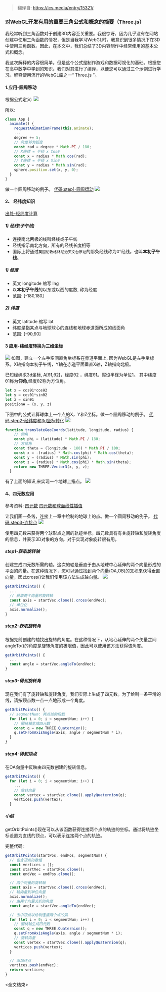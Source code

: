 > 翻译自: https://ics.media/entry/15321/


### 对WebGL开发有用的重要三角公式和概念的摘要（Three.js）

我经常听到三角函数对于创建3D内容至关重要。我很惊讶，因为几乎没有在网站创建中使用三角函数的情况，但是当我学习WebGL时，我意识到很多情况下在3D中使用三角函数。因此，在本文中，我们总结了3D内容制作中经常使用的基本公式和概念。

我这次解释的内容很简单，但是这个公式是制作游戏和数据可视化的基础。根据您在高中数学中学到的知识，我们对其进行了编译，以便您可以通过三个示例进行学习。解释使用流行的WebGL库之一“ Three.js ”。

#### 1.应用-圆周移动
根据公式定义:
<img src="01.png">

所以:
```js
class App {
  animate() {
    requestAnimationFrame(this.animate);
    ...
    degree += 5;
    // 角度转为弧度
    const rad = degree * Math.PI / 180;
    // X座標 = 半径 x Cosθ
    const x = radius * Math.cos(rad);
    // Y座標 = 半径 x Sinθ
    const y = radius * Math.sin(rad);
    sphere.position.set(x, y, 0);
  }
}
```

做一个圆周移动的例子。 [代码:step1-圆周运动](https://github.com/dslming/learningComputerGraphics/tree/master/Threejs%E4%B8%AD%E5%AD%A6shader/009-%E9%87%8D%E8%A6%81%E4%B8%89%E8%A7%92%E5%85%AC%E5%BC%8F%E5%92%8C%E6%A6%82%E5%BF%B5)
<img src="02.png">


#### 2、 经纬度知识
[出处-经纬度计算](https://www.cnblogs.com/zrhai/p/3817492.html)
##### 1) 经线(子午线)
- 连接南北两极的线叫经线或子午线
- 经线指示南北方向，所有的经线长度相等
- 国际上将通过`英国伦敦格林尼治天文台原址`的那条经线称为0°经线，也叫**本初子午线**。

##### 1) 经度
- 英文 longitude 缩写 lng
- 以**本初子午线**的以东或以西的度数, 称为经度
- 范围: [-180,180]

##### 2) 纬度
- 英文 latitude  缩写 lat
- 纬度是指某点与地球球心的连线和地球赤道面所成的线面角
- 范围: [-90,90]

#### 3 应用-纬经度转换为三维坐标
<img src="04.png">
如图，建立一个左手空间直角坐标系在赤道平面上, 因为WebGL是左手坐标系。X轴指向本初子午线，Y轴在赤道平面垂直X轴，Z轴指向北极。

已知经纬求3d坐标, A[θ1,θ2]，经度θ2 ，纬度θ1。假设半径为单位1。 其中纬度θ1称为**仰角**,经度θ2称为方位角。
```js
let x = cosθ1*cosθ2
let y = cosθ1*sinθ2
let z = sinθ1
positionA = (x, y, z)
```
下图中的公式计算球体上一个点的X，Y和Z坐标。做一个圆周移动的例子。 [代码:step2-经纬度和3d坐标转化](https://github.com/dslming/learningComputerGraphics/tree/master/Threejs%E4%B8%AD%E5%AD%A6shader/009-%E9%87%8D%E8%A6%81%E4%B8%89%E8%A7%92%E5%85%AC%E5%BC%8F%E5%92%8C%E6%A6%82%E5%BF%B5)
<img src="03.png">

```js
function translateGeoCoords(latitude, longitude, radius) {
    // 仰角
    const phi = (latitude) * Math.PI / 180;
    // 方位角
    const theta = (longitude - 180) * Math.PI / 180;
    const x = -(radius) * Math.cos(phi) * Math.cos(theta);
    const y = (radius) * Math.sin(phi);
    const z = (radius) * Math.cos(phi) * Math.sin(theta);
    return new THREE.Vector3(x, y, z);
  }
```
有了上面的知识,来实现一个地球上描点。
<img src="07.png">


#### 4、四元数应用
参考资料:
[四元数](https://wgld.org/d/webgl/w031.html)
[四元数和球面线性插值](https://wgld.org/d/webgl/w034.html)

让我们画一条线，连接上一章中绘制的地球上的点。做一个圆周移动的例子。 [代码:step3-连接点](https://github.com/dslming/learningComputerGraphics/tree/master/Threejs%E4%B8%AD%E5%AD%A6shader/009-%E9%87%8D%E8%A6%81%E4%B8%89%E8%A7%92%E5%85%AC%E5%BC%8F%E5%92%8C%E6%A6%82%E5%BF%B5)
<img src="05.png">

使用四元数来获得两个球形点之间的轨迹坐标。四元数具有有关旋转轴和旋转角度的信息，并表示3D对象的方向。对于实现对象旋转很有用。

##### step1-获取旋转轴
创建生成四元数所需的轴。这次的轴是垂直于由从地球中心延伸的两个向量形成的平面的向量。在这种情况下，您可以通过找到两个向量(OA,OB)的叉积来获得垂直向量，因此cross()让我们使用该方法生成轴向量。
<img src="./07.png">

```js
getOrbitPoints() {
  ...
  // 获取两个向量的旋转轴
  const axis = startVec.clone().cross(endVec);
  // 单位化
  axis.normalize();
}
```

##### step2-获取旋转角
根据先前创建的轴找出旋转的角度。在这种情况下，从地心延伸的两个矢量之间 angleTo()的角度是旋转角度的极限值，因此可以使用该方法获得该角度。

```js
getOrbitPoints() {
  ...
  const angle = startVec.angleTo(endVec);
}
```

##### step3-得到旋转角
现在我们有了旋转轴和旋转角度，我们实际上生成了四元数。为了绘制一条平滑的线，请按顶点数一点一点地形成一个角度。
```js
getOrbitPoints() {
  // segmentNum: 两点线的段数
  for (let i = 0; i < segmentNum; i++) {
    // 围绕轴生成四元数
    const q = new THREE.Quaternion();
    q.setFromAxisAngle(axis, angle / segmentNum * i);
  }
}
```

##### step4-得到顶点
在OA向量中反映由四元数创建的旋转信息。
```js
getOrbitPoints() {
  for (let i = 0; i < segmentNum; i++) {
    ...
    // 旋转向量
    const vertex = startVec.clone().applyQuaternion(q);
    vertices.push(vertex);
  }

```

##### 小结
getOrbitPoints()现在可以从该函数获得连接两个点的轨迹的坐标。通过将轨迹坐标设置为直线的顶点，可以表示连接两个点的轨迹。

完整代码:
```js
getOrbitPoints(startPos, endPos, segmentNum) {
  // 包含顶点的数组
  const vertices = [];
  const startVec = startPos.clone();
  const endVec = endPos.clone();

  // 两个向量的旋转轴
  const axis = startVec.clone().cross(endVec);
  // 轴向量到单位向量
  axis.normalize();
  // 由两个向量交织的角度
  const angle = startVec.angleTo(endVec);

  // 击中顶点以绘制连接两个点的弧
  for (let i = 0; i < segmentNum; i++) {
    // 围绕轴生成四元数
    const q = new THREE.Quaternion();
    q.setFromAxisAngle(axis, angle / segmentNum * i);
    // 旋转向量
    const vertex = startVec.clone().applyQuaternion(q);
    vertices.push(vertex);
  }

  // 添加终点
  vertices.push(endVec);
  return vertices;
}
```

<全文结束>
